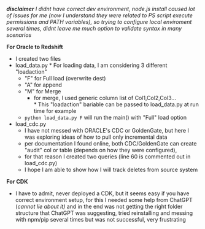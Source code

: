 **_disclaimer_** _I didnt have correct dev environment, node.js install caused lot of issues for me (now I understand they were related to PS script execute permissions and PATH variables), 
so trying to configure local enviroment several times, didnt leave me much option to validate syntax in many scenarios_

**For Oracle to Redshift**
*  I created two files
  *  load_data.py
    * For loading data, I am considering 3 different "loadaction"
      * "F" for Full load (overwrite dest)
      * "A" for append
      * "M" for Merge
        * for merge, I used generic column list of Col1,Col2,Col3...  
    * This "loadaction" bariable can be passed to load_data.py at run time for example
      * ```python load_data.py F``` will run the main() with "Full" load option
  * load_cdc.py
    * I have not messed with ORACLE's CDC or GoldenGate, but here I was exploring ideas of how to pull only incremental data
    * per documentation I found online, both CDC/GoldenGate can create "audit" col or table (depends on how they were configured),
    * for that reason I created two queries (line 60 is commented out in load_cdc.py)
    * I hope I am able to show how I will track deletes from source system
   
**For CDK**
* I have to admit, never deployed a CDK, but it seems easy if you have correct environment setup, for this I needed some help from ChatGPT (_cannot lie about it)_ and in the end was not getting the right folder structure that ChatGPT was suggesting, tried reinstalling and messing with npm/pip several times but was not successful, very frustrating
